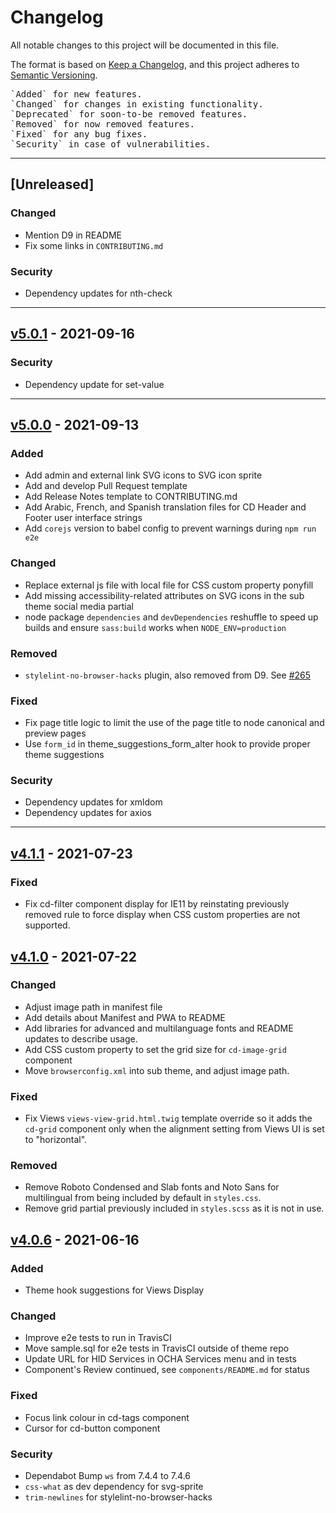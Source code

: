 # Changelog

All notable changes to this project will be documented in this file.

The format is based on [Keep a Changelog](https://keepachangelog.com/en/1.0.0/),
and this project adheres to [Semantic Versioning](https://semver.org/spec/v2.0.0.html).
<pre>
`Added` for new features.
`Changed` for changes in existing functionality.
`Deprecated` for soon-to-be removed features.
`Removed` for now removed features.
`Fixed` for any bug fixes.
`Security` in case of vulnerabilities.
</pre>
---


## [Unreleased]
### Changed
- Mention D9 in README
- Fix some links in `CONTRIBUTING.md`
### Security
- Dependency updates for nth-check
---

## [v5.0.1](https://github.com/UN-OCHA/common_design/releases/tag/v5.0.1) - 2021-09-16
### Security
- Dependency update for set-value
---

## [v5.0.0](https://github.com/UN-OCHA/common_design/releases/tag/v5.0.0) - 2021-09-13
### Added
- Add admin and external link SVG icons to SVG icon sprite
- Add and develop Pull Request template
- Add Release Notes template to CONTRIBUTING.md
- Add Arabic, French, and Spanish translation files for CD Header and Footer user interface strings
- Add `corejs` version to babel config to prevent warnings during `npm run e2e`
### Changed
- Replace external js file with local file for CSS custom property ponyfill
- Add missing accessibility-related attributes on SVG icons in the sub theme social media partial
- node package `dependencies` and `devDependencies` reshuffle to speed up builds and ensure `sass:build` works when `NODE_ENV=production`
### Removed
- `stylelint-no-browser-hacks` plugin, also removed from D9. See [#265](https://github.com/UN-OCHA/common_design/issues/265)
### Fixed
- Fix page title logic to limit the use of the page title to node canonical and preview pages
- Use `form_id` in theme_suggestions_form_alter hook to provide proper theme suggestions
### Security
- Dependency updates for xmldom
- Dependency updates for axios
---

## [v4.1.1](https://github.com/UN-OCHA/common_design/releases/tag/v4.1.1) - 2021-07-23
### Fixed
- Fix cd-filter component display for IE11 by reinstating previously removed rule to force display when CSS custom
properties are not supported.

## [v4.1.0](https://github.com/UN-OCHA/common_design/releases/tag/v4.1.0) - 2021-07-22
### Changed
- Adjust image path in manifest file
- Add details about Manifest and PWA to README
- Add libraries for advanced and multilanguage fonts and README updates to describe usage.
- Add CSS custom property to set the grid size for `cd-image-grid` component
- Move `browserconfig.xml` into sub theme, and adjust image path.
### Fixed
- Fix Views `views-view-grid.html.twig` template override so it adds the `cd-grid` component only when the alignment
setting from Views UI is set to "horizontal".
### Removed
- Remove Roboto Condensed and Slab fonts and Noto Sans for multilingual from being included by default in `styles.css`.
- Remove grid partial previously included in `styles.scss` as it is not in use. 

## [v4.0.6](https://github.com/UN-OCHA/common_design/releases/tag/v4.0.6) - 2021-06-16
### Added
- Theme hook suggestions for Views Display
### Changed
- Improve e2e tests to run in TravisCI
- Move sample.sql for e2e tests in TravisCI outside of theme repo
- Update URL for HID Services in OCHA Services menu and in tests
- Component's Review continued, see `components/README.md` for status
### Fixed
- Focus link colour in cd-tags component
- Cursor for cd-button component
### Security
- Dependabot Bump `ws` from 7.4.4 to 7.4.6
- `css-what` as dev dependency for svg-sprite
- `trim-newlines` for stylelint-no-browser-hacks


